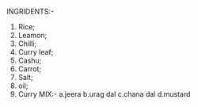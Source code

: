 INGRIDENTS:-
1. Rice;
2. Leamon;
3. Chilli;
4. Curry leaf;
5. Cashu;
6. Carrot;
7. Salt;
8. oil;
9. Curry MIX:-
a.jeera
b.urag dal
c.chana dal
d.mustard